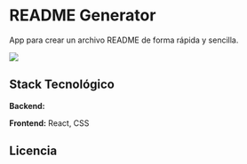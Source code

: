 README Generator
================

App para crear un archivo README de forma rápida y sencilla.

![](https://via.placeholder.com/468x300?text=App+Screenshot)

Stack Tecnológico
-----------------

**Backend:**

**Frontend:** React, CSS

Licencia
--------

[](https://choosealicense.com/licenses/mit/)
